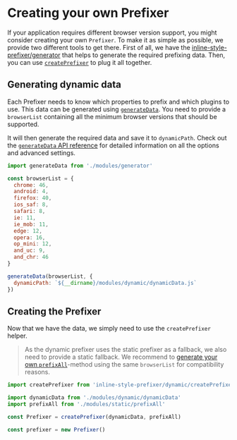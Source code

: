 # Creating your own Prefixer

If your application requires different browser version support, you might consider creating your own `Prefixer`. To make it as simple as possible, we provide two different tools to get there. First of all, we have the [inline-style-prefixer/generator](../api/inline-style-prefixer-generator/generateData.md) that helps to generate the required prefixing data. Then, you can use [`createPrefixer`](../api/inline-style-prefixer/createPrefixer.md) to plug it all together.

## Generating dynamic data
Each Prefixer needs to know which properties to prefix and which plugins to use. This data can be generated using [`generateData`](../api/inline-style-prefixer-generator/generateData.md).
You need to provide a `browserList` containing all the minimum browser versions that should be supported.

It will then generate the required data and save it to `dynamicPath`. Check out the [`generateData` API reference](../api/inline-style-prefixer-generator/generateData.md) for detailed information on all the options and advanced settings.

```javascript
import generateData from './modules/generator'

const browserList = {
  chrome: 46,
  android: 4,
  firefox: 40,
  ios_saf: 8,
  safari: 8,
  ie: 11,
  ie_mob: 11,
  edge: 12,
  opera: 16,
  op_mini: 12,
  and_uc: 9,
  and_chr: 46
}

generateData(browserList, {
  dynamicPath: `${__dirname}/modules/dynamic/dynamicData.js`
})
```

## Creating the Prefixer
Now that we have the data, we simply need to use the `createPrefixer` helper.
> As the dynamic prefixer uses the static prefixer as a fallback, we also need to provide a static fallback. We recommend to [generate your own `prefixAll`](CustomPrefixAll.md)-method using the same `browserList` for compatibility reasons.

```javascript
import createPrefixer from 'inline-style-prefixer/dynamic/createPrefixer'

import dynamicData from './modules/dynamic/dynamicData'
import prefixAll from './modules/static/prefixAll'

const Prefixer = createPrefixer(dynamicData, prefixAll)

const prefixer = new Prefixer()
```
